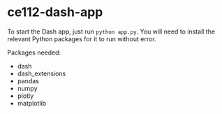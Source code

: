 # ce112-dash-app

To start the Dash app, just run `python app.py`. You will need to install the relevant Python packages for it to run without error. 

Packages needed:
- dash
- dash_extensions
- pandas
- numpy
- plotly
- matplotlib

